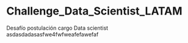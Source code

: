 # Challenge_Data_Scientist_LATAM
Desafío postulación cargo Data scientist
asdasdadasasfwe4fwfweafefawefaf
